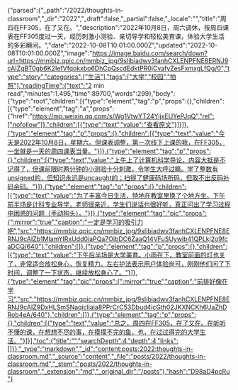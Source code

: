 {"parsed":{"_path":"/2022/thoughts-in-classroom","_dir":"2022","_draft":false,"_partial":false,"_locale":"","title":"周四在FF305，在了又在。","description":"2022年10月8日，周六调休，按周四课表在FF305度过一天，经历刺激小测验、亲切导学和轻松美育课，体验大学生活的多彩瞬间。","date":"2022-10-08T10:01:00.000Z","updated":"2022-10-08T10:01:00.000Z","image":"https://image.baidu.com/search/down?url=https://mmbiz.qpic.cn/mmbiz_jpg/9sIibiadwv3fanhCXLENPFNE8ERNJ9cAIZgBT0gb6K2IefVfqokxbo6DhCpQscdEdktPR0jCvafyZesFxmxgLfQg/0","type":"story","categories":["生活"],"tags":["大学","校园","拍照"],"readingTime":{"text":"2 min read","minutes":1.495,"time":89700,"words":299},"body":{"type":"root","children":[{"type":"element","tag":"p","props":{},"children":[{"type":"element","tag":"a","props":{"href":"https://mp.weixin.qq.com/s/Wg1VtwYT24YijxEUYePJqQ","rel":["nofollow"]},"children":[{"type":"text","value":"查看原文"}]}]},{"type":"element","tag":"p","props":{},"children":[{"type":"text","value":"今天是2022年10月8日，星期六。但课表调整，第一次线下上课的我，在FF305，一坐就是一天的周四课表当量。"}]},{"type":"element","tag":"p","props":{},"children":[{"type":"text","value":"上午上了计算机科学导论，内容大抵是不记得了，但课前限时两分钟的小测验十分刺激，令学生大呼过瘾。学了整数有unsigned的，但知识永远是uncaught的；扫得了健康码场所码，但取不出反码补码余码。"}]},{"type":"element","tag":"p","props":{},"children":[{"type":"text","value":"为了丰富今日生活，特地在教室里换了个地方坐。下午前半场是计科专业导学，老师很亲近，学生们说话也很好听，真正问出了学习过程中困惑的问题（手动狗头）。"}]},{"type":"element","tag":"pic","props":{":mirror":"true","caption":"一定是学习的吸引力吧","src":"https://mmbiz.qpic.cn/mmbiz_jpg/9sIibiadwv3fanhCXLENPFNE8ERNJ9cAIZb1MIamYIRxUdd0iaPQa7OibDC6ZaaQ14VFuSUywib41QPLkj2o9fcaDCQ/640"},"children":[]},{"type":"element","tag":"p","props":{},"children":[{"type":"text","value":"下午后半场是大学美育。小雨在下，教室前面的灯也关了，非常适合放松身心，恢复精力。左右护法表示用户体验尚可，刚刚他们问了下时间，调整了一下状态，继续放松身心了。"}]},{"type":"element","tag":"pic","props":{":mirror":"true","caption":"前排好像在学习","src":"https://mmbiz.qpic.cn/mmbiz_jpg/9sIibiadwv3fanhCXLENPFNE8ERNJ9cAIZ9DxHLSmSNaqicliaia8PPrCrC53Dbud4icGth02JKXNCKh6UaZhDRob4eA/640"},"children":[]},{"type":"element","tag":"p","props":{},"children":[{"type":"text","value":"总之，周四在FF305，在了又在。在听听不懂的课，在想想不尽的事，在摸摸不完的鱼，也，在过过得完的大学生活。"}]}],"toc":{"title":"","searchDepth":4,"depth":4,"links":[]}},"_type":"markdown","_id":"content:posts:2022:thoughts-in-classroom.md","_source":"content","_file":"posts/2022/thoughts-in-classroom.md","_stem":"posts/2022/thoughts-in-classroom","_extension":"md","_original_dir":"/posts"},"hash":"D98aD4pcRu"}